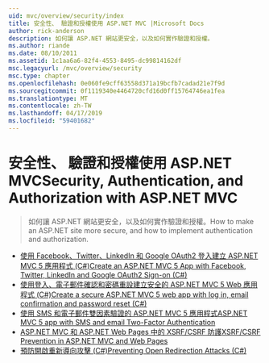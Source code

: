 ```yaml
---
uid: mvc/overview/security/index
title: 安全性、 驗證和授權使用 ASP.NET MVC |Microsoft Docs
author: rick-anderson
description: 如何讓 ASP.NET 網站更安全，以及如何實作驗證和授權。
ms.author: riande
ms.date: 08/10/2011
ms.assetid: 1c1aa6a6-82f4-4553-8495-dc99814162df
msc.legacyurl: /mvc/overview/security
msc.type: chapter
ms.openlocfilehash: 0e060fe9cff63558d371a19bcfb7cadad21e7f9d
ms.sourcegitcommit: 0f1119340e4464720cfd16d0ff15764746ea1fea
ms.translationtype: MT
ms.contentlocale: zh-TW
ms.lasthandoff: 04/17/2019
ms.locfileid: "59401682"
---
```

# <a name="security-authentication-and-authorization-with-aspnet-mvc"></a><span data-ttu-id="ddfb3-103">安全性、 驗證和授權使用 ASP.NET MVC</span><span class="sxs-lookup"><span data-stu-id="ddfb3-103">Security, Authentication, and Authorization with ASP.NET MVC</span></span>

> <span data-ttu-id="ddfb3-104">如何讓 ASP.NET 網站更安全，以及如何實作驗證和授權。</span><span class="sxs-lookup"><span data-stu-id="ddfb3-104">How to make an ASP.NET site more secure, and how to implement authentication and authorization.</span></span>


- [<span data-ttu-id="ddfb3-105">使用 Facebook、Twitter、LinkedIn 和 Google OAuth2 登入建立 ASP.NET MVC 5 應用程式 (C#)</span><span class="sxs-lookup"><span data-stu-id="ddfb3-105">Create an ASP.NET MVC 5 App with Facebook, Twitter, LinkedIn and Google OAuth2 Sign-on (C#)</span></span>](create-an-aspnet-mvc-5-app-with-facebook-and-google-oauth2-and-openid-sign-on.md)
- [<span data-ttu-id="ddfb3-106">使用登入、電子郵件確認和密碼重設建立安全的 ASP.NET MVC 5 Web 應用程式 (C#)</span><span class="sxs-lookup"><span data-stu-id="ddfb3-106">Create a secure ASP.NET MVC 5 web app with log in, email confirmation and password reset (C#)</span></span>](create-an-aspnet-mvc-5-web-app-with-email-confirmation-and-password-reset.md)
- [<span data-ttu-id="ddfb3-107">使用 SMS 和電子郵件雙因素驗證的 ASP.NET MVC 5 應用程式</span><span class="sxs-lookup"><span data-stu-id="ddfb3-107">ASP.NET MVC 5 app with SMS and email Two-Factor Authentication</span></span>](aspnet-mvc-5-app-with-sms-and-email-two-factor-authentication.md)
- [<span data-ttu-id="ddfb3-108">ASP.NET MVC 和 ASP.NET Web Pages 中的 XSRF/CSRF 防護</span><span class="sxs-lookup"><span data-stu-id="ddfb3-108">XSRF/CSRF Prevention in ASP.NET MVC and Web Pages</span></span>](xsrfcsrf-prevention-in-aspnet-mvc-and-web-pages.md)
- [<span data-ttu-id="ddfb3-109">預防開啟重新導向攻擊 (C#)</span><span class="sxs-lookup"><span data-stu-id="ddfb3-109">Preventing Open Redirection Attacks (C#)</span></span>](preventing-open-redirection-attacks.md)
